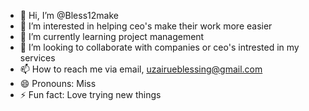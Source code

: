 - 👋 Hi, I’m @Bless12make
- 👀 I’m interested in helping ceo's make their work more easier 
- 🌱 I’m currently learning project management
- 💞️ I’m looking to collaborate with companies or ceo's intrested in my services
- 📫 How to reach me via email, uzairueblessing@gmail.com
- 😄 Pronouns: Miss
- ⚡ Fun fact: Love trying new things

<!---
Bless12make/Bless12make is a ✨ special ✨ repository because its `README.md` (this file) appears on your GitHub profile.
You can click the Preview link to take a look at your changes.
--->
